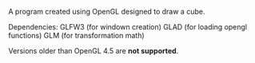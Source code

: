 A program created using OpenGL designed to draw a cube.

Dependencies:
GLFW3 (for windown creation)
GLAD (for loading opengl functions)
GLM (for transformation math)

Versions older than OpenGL 4.5 are **not supported**.
